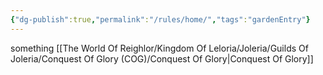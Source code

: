 ```yaml
---
{"dg-publish":true,"permalink":"/rules/home/","tags":"gardenEntry"}
---
```



something 
[[The World Of Reighlor/Kingdom Of Leloria/Joleria/Guilds Of Joleria/Conquest Of Glory (COG)/Conquest Of Glory\|Conquest Of Glory]]


